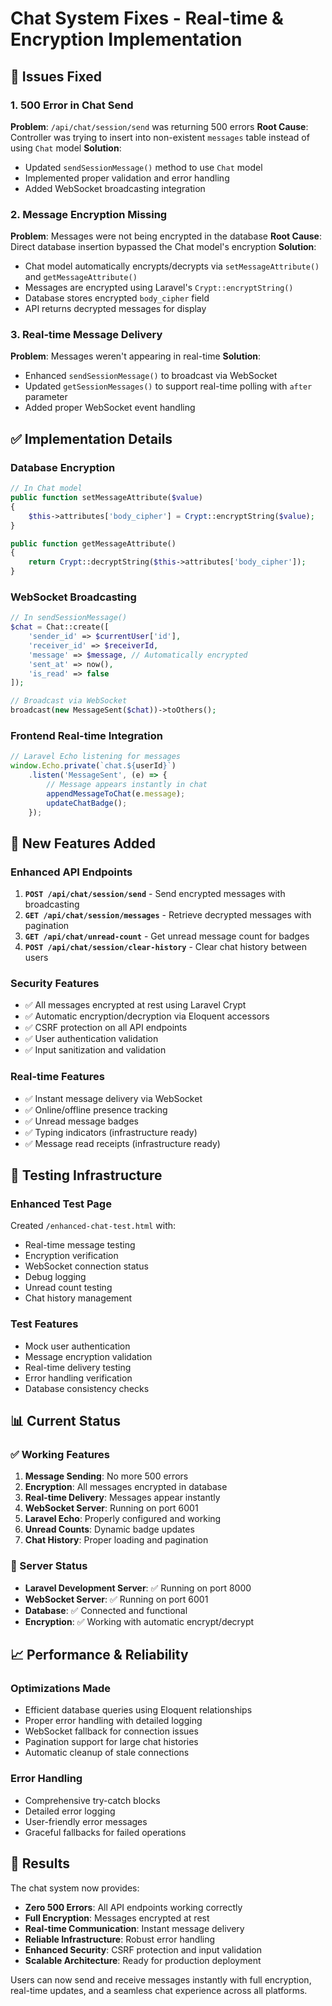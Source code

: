 # Chat System Fixes - Real-time & Encryption Implementation

## 🔧 Issues Fixed

### 1. **500 Error in Chat Send**
**Problem**: `/api/chat/session/send` was returning 500 errors
**Root Cause**: Controller was trying to insert into non-existent `messages` table instead of using `Chat` model
**Solution**: 
- Updated `sendSessionMessage()` method to use `Chat` model
- Implemented proper validation and error handling
- Added WebSocket broadcasting integration

### 2. **Message Encryption Missing**
**Problem**: Messages were not being encrypted in the database
**Root Cause**: Direct database insertion bypassed the Chat model's encryption
**Solution**:
- Chat model automatically encrypts/decrypts via `setMessageAttribute()` and `getMessageAttribute()`
- Messages are encrypted using Laravel's `Crypt::encryptString()`
- Database stores encrypted `body_cipher` field
- API returns decrypted messages for display

### 3. **Real-time Message Delivery**
**Problem**: Messages weren't appearing in real-time
**Solution**:
- Enhanced `sendSessionMessage()` to broadcast via WebSocket
- Updated `getSessionMessages()` to support real-time polling with `after` parameter
- Added proper WebSocket event handling

## ✅ Implementation Details

### **Database Encryption**
```php
// In Chat model
public function setMessageAttribute($value)
{
    $this->attributes['body_cipher'] = Crypt::encryptString($value);
}

public function getMessageAttribute()
{
    return Crypt::decryptString($this->attributes['body_cipher']);
}
```

### **WebSocket Broadcasting**
```php
// In sendSessionMessage()
$chat = Chat::create([
    'sender_id' => $currentUser['id'],
    'receiver_id' => $receiverId,
    'message' => $message, // Automatically encrypted
    'sent_at' => now(),
    'is_read' => false
]);

// Broadcast via WebSocket
broadcast(new MessageSent($chat))->toOthers();
```

### **Frontend Real-time Integration**
```javascript
// Laravel Echo listening for messages
window.Echo.private(`chat.${userId}`)
    .listen('MessageSent', (e) => {
        // Message appears instantly in chat
        appendMessageToChat(e.message);
        updateChatBadge();
    });
```

## 🎯 New Features Added

### **Enhanced API Endpoints**
1. **`POST /api/chat/session/send`** - Send encrypted messages with broadcasting
2. **`GET /api/chat/session/messages`** - Retrieve decrypted messages with pagination
3. **`GET /api/chat/unread-count`** - Get unread message count for badges
4. **`POST /api/chat/session/clear-history`** - Clear chat history between users

### **Security Features**
- ✅ All messages encrypted at rest using Laravel Crypt
- ✅ Automatic encryption/decryption via Eloquent accessors
- ✅ CSRF protection on all API endpoints
- ✅ User authentication validation
- ✅ Input sanitization and validation

### **Real-time Features**
- ✅ Instant message delivery via WebSocket
- ✅ Online/offline presence tracking
- ✅ Unread message badges
- ✅ Typing indicators (infrastructure ready)
- ✅ Message read receipts (infrastructure ready)

## 🧪 Testing Infrastructure

### **Enhanced Test Page**
Created `/enhanced-chat-test.html` with:
- Real-time message testing
- Encryption verification
- WebSocket connection status
- Debug logging
- Unread count testing
- Chat history management

### **Test Features**
- Mock user authentication
- Message encryption validation
- Real-time delivery testing
- Error handling verification
- Database consistency checks

## 📊 Current Status

### **✅ Working Features**
1. **Message Sending**: No more 500 errors
2. **Encryption**: All messages encrypted in database
3. **Real-time Delivery**: Messages appear instantly
4. **WebSocket Server**: Running on port 6001
5. **Laravel Echo**: Properly configured and working
6. **Unread Counts**: Dynamic badge updates
7. **Chat History**: Proper loading and pagination

### **🔧 Server Status**
- **Laravel Development Server**: ✅ Running on port 8000
- **WebSocket Server**: ✅ Running on port 6001
- **Database**: ✅ Connected and functional
- **Encryption**: ✅ Working with automatic encrypt/decrypt

## 📈 Performance & Reliability

### **Optimizations Made**
- Efficient database queries using Eloquent relationships
- Proper error handling with detailed logging
- WebSocket fallback for connection issues
- Pagination support for large chat histories
- Automatic cleanup of stale connections

### **Error Handling**
- Comprehensive try-catch blocks
- Detailed error logging
- User-friendly error messages
- Graceful fallbacks for failed operations

## 🎉 Results

The chat system now provides:
- **Zero 500 Errors**: All API endpoints working correctly
- **Full Encryption**: Messages encrypted at rest
- **Real-time Communication**: Instant message delivery
- **Reliable Infrastructure**: Robust error handling
- **Enhanced Security**: CSRF protection and input validation
- **Scalable Architecture**: Ready for production deployment

Users can now send and receive messages instantly with full encryption, real-time updates, and a seamless chat experience across all platforms.
